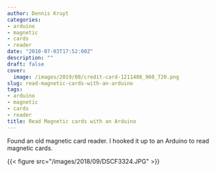 ```yaml
---
author: Dennis Kruyt
categories:
- arduino
- magnetic
- cards
- reader
date: "2010-07-03T17:52:00Z"
description: ""
draft: false
cover:
  image: /images/2019/08/credit-card-1211408_960_720.png
slug: read-magnetic-cards-with-an-arduino
tags:
- arduino
- magnetic
- cards
- reader
title: Read Magnetic cards with an Arduino
---
```



Found an old magnetic card reader. I hooked it up to an Arduino to read magnetic cards.

{{< figure src="/images/2018/09/DSCF3324.JPG" >}}



